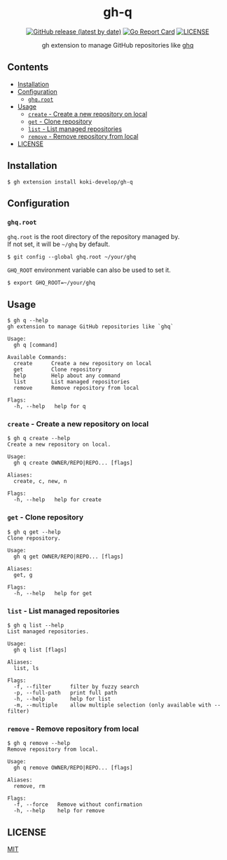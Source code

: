 <h1 align="center">gh-q</h1>

<p align="center">
<a href="https://github.com/koki-develop/gh-q/releases/latest"><img src="https://img.shields.io/github/v/release/koki-develop/gh-q" alt="GitHub release (latest by date)"></a>
<a href="https://goreportcard.com/report/github.com/koki-develop/gh-q"><img src="https://goreportcard.com/badge/github.com/koki-develop/gh-q" alt="Go Report Card"></a>
<a href="./LICENSE"><img src="https://img.shields.io/github/license/koki-develop/gh-q" alt="LICENSE"></a>
</p>

<p align="center">
gh extension to manage GitHub repositories like <a href="https://github.com/x-motemen/ghq">ghq</a>
</p>

## Contents

- [Installation](#installation)
- [Configuration](#configuration)
  - [`ghq.root`](#ghqroot)
- [Usage](#usage)
  - [`create` - Create a new repository on local](#create---create-a-new-repository-on-local)
  - [`get` - Clone repository](#get---clone-repository)
  - [`list` - List managed repositories](#list---list-managed-repositories)
  - [`remove` - Remove repository from local](#remove---remove-repository-from-local)
- [LICENSE](#license)

## Installation

```console
$ gh extension install koki-develop/gh-q
```

## Configuration

### `ghq.root`

`ghq.root` is the root directory of the repository managed by.  
If not set, it will be `~/ghq` by default.

```console
$ git config --global ghq.root ~/your/ghq
```

`GHQ_ROOT` environment variable can also be used to set it.

```console
$ export GHQ_ROOT=~/your/ghq
```

## Usage

```console
$ gh q --help
gh extension to manage GitHub repositories like `ghq`

Usage:
  gh q [command]

Available Commands:
  create      Create a new repository on local
  get         Clone repository
  help        Help about any command
  list        List managed repositories
  remove      Remove repository from local

Flags:
  -h, --help   help for q
```

### `create` - Create a new repository on local

```console
$ gh q create --help
Create a new repository on local.

Usage:
  gh q create OWNER/REPO|REPO... [flags]

Aliases:
  create, c, new, n

Flags:
  -h, --help   help for create
```

### `get` - Clone repository

```console
$ gh q get --help
Clone repository.

Usage:
  gh q get OWNER/REPO|REPO... [flags]

Aliases:
  get, g

Flags:
  -h, --help   help for get
```

### `list` - List managed repositories

```console
$ gh q list --help
List managed repositories.

Usage:
  gh q list [flags]

Aliases:
  list, ls

Flags:
  -f, --filter      filter by fuzzy search
  -p, --full-path   print full path
  -h, --help        help for list
  -m, --multiple    allow multiple selection (only available with --filter)
```

### `remove` - Remove repository from local

```console
$ gh q remove --help
Remove repository from local.

Usage:
  gh q remove OWNER/REPO|REPO... [flags]

Aliases:
  remove, rm

Flags:
  -f, --force   Remove without confirmation
  -h, --help    help for remove
```

## LICENSE

[MIT](./LICENSE)
